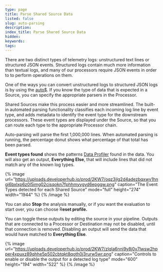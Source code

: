 ```yaml
---
type: page
title: Parse Shared Source Data
listed: false
slug: auto-parsing
description: 
index_title: Parse Shared Source Data
hidden: 
keywords: 
tags: 
---
```



There are two distinct types of telemetry logs: unstructured text lines or structured JSON events. Structured logs contain much more information than textual logs, and many of our processors require JSON events in order to to perform operations on them.

One of the ways you can convert unstructured logs to structured JSON logs is by using the [auto$](/telemetry-pipelines/parse-sequentially-processor). If you know the type of data that is expected in a Source, you can specify the appropriate parsers in the Processor.

Shared Sources make this process easier and more streamlined. The built-in automated parsing functionality classifies each incoming log line by event type, and adds metadata to identify the event type for the downstream processors. These event types are displayed under the Source, so that you can route each type to the appropriate Processor chain.

Auto-parsing will parse the first 1,000,000 lines. When automated parsing is running, the percentage donut shows what percentage of that total has been parsed.

**Event types found** shows the patterns [Data Profiler](/telemetry-pipelines/data-profiling) found in the data. You will also get an output, **Everything Else**, that will include lines that did not match any of the known log types.

{% image url="https://uploads.developerhub.io/prod/2KW7/oqz3ilg2d4adezbqxwv1hngi6bxlxp6z0l5img02cjsqokn7fphhmyvgvd6epggw.png" caption="The Event Types detected for each Shared Source" mode="full" height="274" width="1944" %}
{% /image %}

You can also **Stop** the analysis manually, or if you want the evaluation to start over, you can choose R**eset profile.**

You can toggle these outputs by editing the source in your pipeline. Outputs that are connected to a Processor or Destination may not be disabled, until that connection is removed. Disabling an output will send the data that would have matched to **Everything Else**.

{% image url="https://uploads.developerhub.io/prod/2KW7/zlqla6nnj9y8j0v7lwsw2hpper4xpuxz89qhhe5p502cbtqkt8qoth0j3rurw5wr.png" caption="Controls to enable or disable the output for a detected log type" mode="600" height="194" width="522" %}
{% /image %}